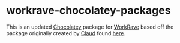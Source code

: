 workrave-chocolatey-packages
============================
This is an updated [Chocolatey](http://chocolatey.org/)
package for [WorkRave](https://workrave.org/)
based off the package originally created by
[Claud](https://chocolatey.org/profiles/Claud)
found [here](https://github.com/Claud/chocolatey-packages).
